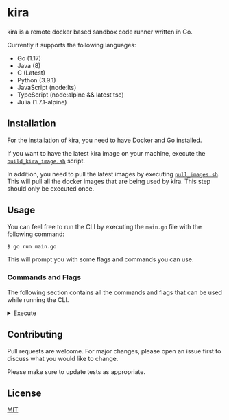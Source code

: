 # kira

kira is a remote docker based sandbox code runner written in Go.

Currently it supports the following languages:

- Go (1.17)
- Java (8)
- C (Latest)
- Python (3.9.1)
- JavaScript (node:lts)
- TypeScript (node:alpine && latest tsc)
- Julia (1.7.1-alpine)

## Installation

For the installation of kira, you need to have Docker and Go installed.

If you want to have the latest kira image on your machine, execute the [`build_kira_image.sh`](https://github.com/FlorianWoelki/kira/blob/main/build/build_kira_image.sh) script.

In addition, you need to pull the latest images by executing [`pull_images.sh`](https://github.com/FlorianWoelki/kira/blob/main/build/pull_images.sh). This will pull all the docker images that are being used by kira. This step should only be executed once.

## Usage

You can feel free to run the CLI by executing the `main.go` file with the following command:

```sh
$ go run main.go
```

This will prompt you with some flags and commands you can use.

### Commands and Flags

The following section contains all the commands and flags that can be used while running the CLI.

<details>
  <summary>Execute</summary>

  <p>
    The execute command will execute code in a containerized sandbox.
  </p>

  | Flag | Aliases | Description | Default |
  |---|---|---|---|
  | --language | -l, -lang | Set the language for the kira sandbox runner. | python |
  | --file | -f | Set the specific file that should be executed. | example code in runner struct |
</details>

## Contributing

Pull requests are welcome. For major changes, please open an issue first to discuss what you would like to change.

Please make sure to update tests as appropriate.

## License

[MIT](https://choosealicense.com/licenses/mit/)